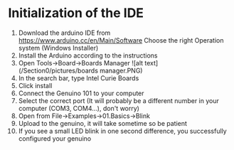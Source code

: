 # Initialization of the IDE
1.	Download the arduino IDE from https://www.arduino.cc/en/Main/Software
	Choose the right Operation system (Windows Installer)
1.	Install the Arduino according to the instructions
1.	Open Tools->Board->Boards Manager ![alt text](/Section0/pictures/boards manager.PNG)
1.	In the search bar, type Intel Curie Boards
1.	Click install
1.	Connect the Genuino 101 to your computer
1.	Select the correct port (It will probably be a different number in your computer (COM3, COM4...), don't worry)
1.	Open from File->Examples->01.Basics->Blink
1.	Upload to the genuino, it will take sometime so be patient
1.	If you see a small LED blink in one second difference, you successfully configured your genuino
